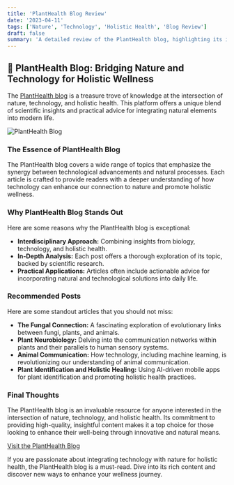 ```yaml
---
title: 'PlantHealth Blog Review'
date: '2023-04-11'
tags: ['Nature', 'Technology', 'Holistic Health', 'Blog Review']
draft: false
summary: 'A detailed review of the PlantHealth blog, highlighting its insightful articles on the intersection of nature, technology, and holistic health.'
---
```


## 🌟 PlantHealth Blog: Bridging Nature and Technology for Holistic Wellness

The [PlantHealth blog](https://www.plantheath.com/blog) is a treasure trove of knowledge at the intersection of nature, technology, and holistic health. This platform offers a unique blend of scientific insights and practical advice for integrating natural elements into modern life.

![PlantHealth Blog](https://www.plantheath.com/logoo-removebg.webp)

### The Essence of PlantHealth Blog

The PlantHealth blog covers a wide range of topics that emphasize the synergy between technological advancements and natural processes. Each article is crafted to provide readers with a deeper understanding of how technology can enhance our connection to nature and promote holistic wellness.

### Why PlantHealth Blog Stands Out

Here are some reasons why the PlantHealth blog is exceptional:

- **Interdisciplinary Approach:** Combining insights from biology, technology, and holistic health.
- **In-Depth Analysis:** Each post offers a thorough exploration of its topic, backed by scientific research.
- **Practical Applications:** Articles often include actionable advice for incorporating natural and technological solutions into daily life.

### Recommended Posts

Here are some standout articles that you should not miss:

- **The Fungal Connection:** A fascinating exploration of evolutionary links between fungi, plants, and animals.
- **Plant Neurobiology:** Delving into the communication networks within plants and their parallels to human sensory systems.
- **Animal Communication:** How technology, including machine learning, is revolutionizing our understanding of animal communication.
- **Plant Identification and Holistic Healing:** Using AI-driven mobile apps for plant identification and promoting holistic health practices.

### Final Thoughts

The PlantHealth blog is an invaluable resource for anyone interested in the intersection of nature, technology, and holistic health. Its commitment to providing high-quality, insightful content makes it a top choice for those looking to enhance their well-being through innovative and natural means.

[Visit the PlantHealth Blog](https://www.plantheath.com/)

If you are passionate about integrating technology with nature for holistic health, the PlantHealth blog is a must-read. Dive into its rich content and discover new ways to enhance your wellness journey.

